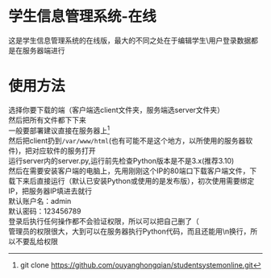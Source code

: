 # 学生信息管理系统-在线
这是学生信息管理系统的在线版，最大的不同之处在于编辑学生\用户登录数据都是在服务器端进行
# 使用方法
选择你要下载的端（客户端选client文件夹，服务端选server文件夹）<br/>
然后把所有文件都下下来<br/>
一般要部署建议直接在服务器上[^gitclone]<br/>
然后把client扔到`/var/www/html`(也有可能不是这个地方，以所使用的服务器软件)，把对应软件的服务打开<br/>
运行server内的server.py,运行前先检查Python版本是不是3.x(推荐3.10)<br/>
然后在需要安装客户端的电脑上，先用刚刚这个IP的80端口下载客户端文件，下载下来后直接运行（默认已安装Python或使用的是发布版），初次使用需要绑定IP，把服务器IP填进去就行<br/>
默认账户名：admin<br/>
默认密码：123456789<br/>
登录后执行任何操作都不会验证权限，所以可以把自己删了（<br/>
管理员的权限很大，大到可以在服务器执行Python代码，而且还能用\n换行，所以不要乱给权限<br/>
[^gitclone]:git clone https://github.com/ouyanghongqian/studentsystemonline.git
